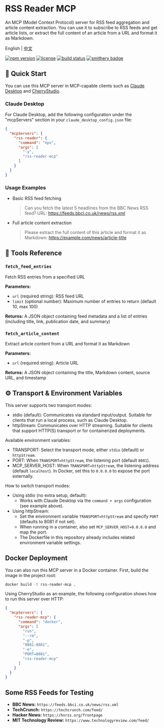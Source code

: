 # RSS Reader MCP

An MCP (Model Context Protocol) server for RSS feed aggregation and article content extraction. You can use it to subscribe to RSS feeds and get article lists, or extract the full content of an article from a URL and format it as Markdown.

English | [中文](./README_zh.md)

[![npm version](https://img.shields.io/npm/v/rss-reader-mcp.svg)](https://www.npmjs.com/package/rss-reader-mcp)
[![license](https://img.shields.io/github/license/kwp-lab/rss-reader-mcp.svg)](LICENSE)
[![build status](https://img.shields.io/github/actions/workflow/status/kwp-lab/rss-reader-mcp/publish.yml?branch=main)](https://github.com/kwp-lab/rss-reader-mcp/actions/workflows/publish.yml)
[![smithery badge](https://smithery.ai/badge/@kwp-lab/rss-reader-mcp)](https://smithery.ai/server/@kwp-lab/rss-reader-mcp)

## 🚀 Quick Start

You can use this MCP server in MCP-capable clients such as [Claude Desktop](https://claude.ai/download) and [CherryStudio](https://www.cherry-ai.com/).

### Claude Desktop

For Claude Desktop, add the following configuration under the "mcpServers" section in your `claude_desktop_config.json` file:

```json
{
  "mcpServers": {
    "rss-reader": {
      "command": "npx",
      "args": [
        "-y",
        "rss-reader-mcp"
      ]
    }
  }
}
```

### Usage Examples

- Basic RSS feed fetching

  > Can you fetch the latest 5 headlines from the BBC News RSS feed?
  > URL: <https://feeds.bbci.co.uk/news/rss.xml>

- Full article content extraction
  > Please extract the full content of this article and format it as Markdown:
  > <https://example.com/news/article-title>

## 🔧 Tools Reference

### `fetch_feed_entries`

Fetch RSS entries from a specified URL

**Parameters:**

- `url` (required string): RSS feed URL
- `limit` (optional number): Maximum number of entries to return (default 10, max 100)

**Returns:** A JSON object containing feed metadata and a list of entries (including title, link, publication date, and summary)

### `fetch_article_content`

Extract article content from a URL and format it as Markdown

**Parameters:**

- `url` (required string): Article URL

**Returns:** A JSON object containing the title, Markdown content, source URL, and timestamp

## ⚙️ Transport & Environment Variables

This server supports two transport modes:

- stdio (default): Communicates via standard input/output. Suitable for clients that run a local process, such as Claude Desktop.
- httpStream: Communicates over HTTP streaming. Suitable for clients that support HTTP(S) transport or for containerized deployments.

Available environment variables:

- TRANSPORT: Select the transport mode, either `stdio` (default) or `httpStream`.
- PORT: When `TRANSPORT=httpStream`, the listening port (default `8081`).
- MCP_SERVER_HOST: When `TRANSPORT=httpStream`, the listening address (default `localhost`). In Docker, set this to `0.0.0.0` to expose the port externally.

How to switch transport modes:

- Using stdio (no extra setup, default):
  - Works with Claude Desktop via the `command + args` configuration (see example above).
- Using httpStream:
  - Set the environment variable `TRANSPORT=httpStream` and specify `PORT` (defaults to 8081 if not set).
  - When running in a container, also set `MCP_SERVER_HOST=0.0.0.0` and map the port.
  - The Dockerfile in this repository already includes related environment variable settings.

## Docker Deployment

You can also run this MCP server in a Docker container. First, build the image in the project root:

```bash
docker build -t rss-reader-mcp .
```

Using CherryStudio as an example, the following configuration shows how to run this server over HTTP:

```json
{
  "mcpServers": {
    "rss-reader-mcp": {
      "command": "docker",
      "args": [
        "run",
        "--rm",
        "-p",
        "8081:8081",
        "-e",
        "PORT=8081",
        "rss-reader-mcp"
      ]
    }
  }
}
```

## Some RSS Feeds for Testing

- **BBC News:** `https://feeds.bbci.co.uk/news/rss.xml`
- **TechCrunch:** `https://techcrunch.com/feed/`
- **Hacker News:** `https://hnrss.org/frontpage`
- **MIT Technology Review:** `https://www.technologyreview.com/feed/`
